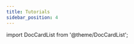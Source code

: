 ```yaml
---
title: Tutorials
sidebar_position: 4
---
```


import DocCardList from '@theme/DocCardList';

<DocCardList />
